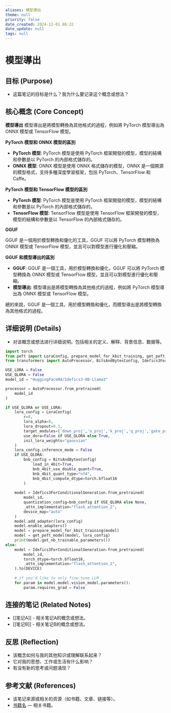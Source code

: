 ```yaml
---
aliases: 模型導出
theme: null
priority: false
date_created: 2024-12-01 06:22
date_update: null
tags: null
---
```


# **模型導出**

## 目标 (Purpose)

- 这篇笔记的目标是什么？我为什么要记录这个概念或想法？

## 核心概念 (Core Concept)

**模型導出**
模型導出是將模型轉換為其他格式的過程，例如將 PyTorch 模型導出為 ONNX 模型或 TensorFlow 模型。

**PyTorch 模型和 ONNX 模型的區別**

- **PyTorch 模型**: PyTorch 模型是使用 PyTorch 框架開發的模型，模型的結構和參數是以 PyTorch 的內部格式儲存的。
- **ONNX 模型**: ONNX 模型是使用 ONNX 格式儲存的模型，ONNX 是一個開源的模型格式，支持多種深度學習框架，包括 PyTorch、TensorFlow 和 Caffe。

**PyTorch 模型和 TensorFlow 模型的區別**

- **PyTorch 模型**: PyTorch 模型是使用 PyTorch 框架開發的模型，模型的結構和參數是以 PyTorch 的內部格式儲存的。
- **TensorFlow 模型**: TensorFlow 模型是使用 TensorFlow 框架開發的模型，模型的結構和參數是以 TensorFlow 的內部格式儲存的。

**GGUF**

GGUF 是一個用於模型轉換和優化的工具，GGUF 可以將 PyTorch 模型轉換為 ONNX 模型或 TensorFlow 模型，並且可以對模型進行優化和壓縮。

**GGUF 和模型導出的區別**

- **GGUF**: GGUF 是一個工具，用於模型轉換和優化，GGUF 可以將 PyTorch 模型轉換為 ONNX 模型或 TensorFlow 模型，並且可以對模型進行優化和壓縮。
- **模型導出**: 模型導出是將模型轉換為其他格式的過程，例如將 PyTorch 模型導出為 ONNX 模型或 TensorFlow 模型。

總的來說，GGUF 是一個工具，用於模型轉換和優化，而模型導出是將模型轉換為其他格式的過程。

## 详细说明 (Details)

- 对该概念或想法进行详细说明。包括相关的定义、解释、背景信息、数据等。
```python
import torch
from peft import LoraConfig, prepare_model_for_kbit_training, get_peft_model
from transformers import AutoProcessor, BitsAndBytesConfig, Idefics3ForConditionalGeneration

USE_LORA = False
USE_QLORA = False
model_id = "HuggingFaceM4/Idefics3-8B-Llama3"

processor = AutoProcessor.from_pretrained(
    model_id
)

if USE_QLORA or USE_LORA:
    lora_config = LoraConfig(
        r=8,
        lora_alpha=8,
        lora_dropout=0.1,
        target_modules=['down_proj','o_proj','k_proj','q_proj','gate_proj','up_proj','v_proj'],
        use_dora=False if USE_QLORA else True,
        init_lora_weights="gaussian"
    )
    lora_config.inference_mode = False
    if USE_QLORA:
        bnb_config = BitsAndBytesConfig(
            load_in_4bit=True,
            bnb_4bit_use_double_quant=True,
            bnb_4bit_quant_type="nf4",
            bnb_4bit_compute_dtype=torch.bfloat16
        )
        
    model = Idefics3ForConditionalGeneration.from_pretrained(
        model_id,
        quantization_config=bnb_config if USE_QLORA else None,
        _attn_implementation="flash_attention_2",
        device_map="auto"
    )
    model.add_adapter(lora_config)
    model.enable_adapters()
    model = prepare_model_for_kbit_training(model)
    model = get_peft_model(model, lora_config)
    print(model.get_nb_trainable_parameters())
else:
    model = Idefics3ForConditionalGeneration.from_pretrained(
        model_id,
        torch_dtype=torch.bfloat16,
        _attn_implementation="flash_attention_2",
    ).to(DEVICE)
    
    # if you'd like to only fine-tune LLM
    for param in model.model.vision_model.parameters():
        param.requires_grad = False
```


## 连接的笔记 (Related Notes)

- [[笔记A]] - 相关笔记A的概念或想法。
- [[笔记B]] - 相关笔记B的概念或想法。

## 反思 (Reflection)

- 该概念如何与我的其他知识或理解联系起来？
- 它对我的思想、工作或生活有什么影响？
- 有没有新的思考或问题涌现？

## 参考文献 (References)

- 该笔记来源或相关的资源（如书籍、文章、链接等）。
- [书籍名](https://link) — 相关书籍。

